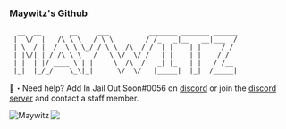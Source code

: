 ### Maywitz's Github

```sh-session
  __  __       __     ___          _______ _______ ______
 |  \/  |   /\ \ \   / \ \        / /_   _|__   __|___  /
 | \  / |  /  \ \ \_/ / \ \  /\  / /  | |    | |     / / 
 | |\/| | / /\ \ \   /   \ \/  \/ /   | |    | |    / /  
 | |  | |/ ____ \ | |     \  /\  /   _| |_   | |   / /__ 
 |_|  |_/_/    \_\|_|      \/  \/   |_____|  |_|  /_____|
 ```
 
 📩・Need help? Add In Jail Out Soon#0056 on [discord](https://discord.gg/dWsEDuGByY) or join the [discord server](https://discord.gg/dWsEDuGByY) and contact a staff member.
 
 </a><img align="left" src="https://github-stats-card-p5pneh01x-maywitz.vercel.app/api/top-langs?username=Maywitz&count_private=true&hide=procfile&theme=dark&border_color=000000&cache_seconds=1800&layout=compact&langs_count=8&custom_title=Top 8 Coding Languages" alt="Maywitz" /> </p>
 
<a href="https://github.com/Maywitz" target="_blank"> <img src="https://discord.c99.nl/widget/theme-3/715385148941795458.png"/></a>

